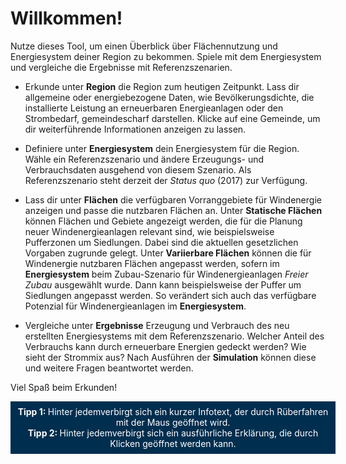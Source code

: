 # Willkommen!

Nutze dieses Tool, um einen Überblick über Flächennutzung und Energiesystem deiner Region zu bekommen. Spiele mit dem Energiesystem und vergleiche die Ergebnisse mit Referenzszenarien.

- Erkunde unter **Region** die Region zum heutigen Zeitpunkt. Lass dir allgemeine oder energiebezogene Daten, wie Bevölkerungsdichte, die installierte Leistung an erneuerbaren Energieanlagen oder den Strombedarf, gemeindescharf darstellen. Klicke auf eine Gemeinde, um dir weiterführende Informationen anzeigen zu lassen.

- Definiere unter **Energiesystem** dein Energiesystem für die Region. Wähle ein Referenzszenario und ändere Erzeugungs- und Verbrauchsdaten ausgehend von diesem Szenario. Als Referenzszenario steht derzeit der *Status quo* (2017) zur Verfügung.

- Lass dir unter **Flächen** die verfügbaren Vorranggebiete für Windenergie anzeigen und passe die nutzbaren Flächen an. Unter **Statische Flächen** können Flächen und Gebiete angezeigt werden, die für die Planung neuer Windenergieanlagen relevant sind, wie beispielsweise Pufferzonen um Siedlungen. Dabei sind die aktuellen gesetzlichen Vorgaben zugrunde gelegt. Unter **Variierbare Flächen** können die für Windenergie nutzbaren Flächen angepasst werden, sofern im **Energiesystem** beim Zubau-Szenario für Windenergieanlagen *Freier Zubau* ausgewählt wurde. Dann kann beispielsweise der Puffer um Siedlungen angepasst werden. So verändert sich auch das verfügbare Potenzial für Windenergieanlagen im **Energiesystem**.

- Vergleiche unter **Ergebnisse** Erzeugung und Verbrauch des neu erstellten Energiesystems mit dem Referenzszenario. Welcher Anteil des Verbrauchs kann durch erneuerbare Energien gedeckt werden? Wie sieht der Strommix aus? Nach Ausführen der **Simulation** können diese und weitere Fragen beantwortet werden.

Viel Spaß beim Erkunden!

<div style="background-color: #002E4F; color: #fff; width: 100%; padding: 0.5rem; vertical-align: middle; text-align: center;">
  <p style="margin: 0;"><strong>Tipp 1: </strong>Hinter jedem<i class ="icon ion-information-circled icon--small"></i>verbirgt sich ein kurzer Infotext, der durch Rüberfahren mit der Maus geöffnet wird.</p>
  <p style="margin: 0;"><strong>Tipp 2: </strong>Hinter jedem<i class ="icon ion-help-circled icon--small"></i>verbirgt sich ein ausführliche Erklärung, die durch Klicken geöffnet werden kann.</p>
</div>
